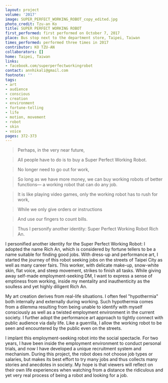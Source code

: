 ```yaml
---
layout: project
volume: '2017'
image: SUPER_PERFECT_WORKING_ROBOT_copy_edited.jpg
photo_credit: Tzu-an Ko
title: SUPER PERFECT WORKING ROBOT
first_performed: first performed on October 7, 2017
place: Bus stop next to the department store, Taipei, Taiwan
times_performed: performed three times in 2017
contributor: KO TZU-AN
collaborators: []
home: Taipei, Taiwan
links:
- facebook.com/superperfectworkingrobot
contact: annhikali@gmail.com
footnote: ''
tags:
- art
- audience
- conscious
- creation
- environment
- fortune-telling
- life
- motion, movement
- robot
- skin
- voice
pages: 372-373
---
```


> Perhaps, in the very near future,

> All people have to do is to buy a Super Perfect Working Robot.

> No longer need to go out for work,

> So long as we have more money, we can buy working robots of better functions—
a working robot that can do any job.

> It is like playing video games, only the working robot has to rush for work,

> While we only give orders or instructions

> And use our fingers to count bills.

> Thus I personify another identity: Super Perfect Working Robot Rich An.

I personified another identity for the Super Perfect Working Robot: I adopted the name Rich An, which is considered by fortune tellers to be a name suitable for finding good jobs. With dress-up and performance art, I started the journey of this robot seeking jobs on the streets of Taipei City as well as many career fairs. This worker, with delicate make-up, snow-white skin, flat voice, and steep movement, strikes to finish all tasks. While giving away self-made employment-seeking DM, I want to express a sense of emptiness from working, inside my mentality and inauthenticity as the soulless and yet highly diligent Rich An.

My art creation derives from real-life situations. I often feel "hypothermia" both internally and externally during working. Such hypothermia comes from a dilemma resulting from being unable to identify with myself consciously as well as a twisted employment environment in the current society. I further adopt the performance art approach to tightly connect with public audience via daily life. Like a guerrilla, I allow the working robot to be seen and encountered by the public even on the streets.

I implant this employment-seeking robot into the social spectacle. For two years, I have been inside the employment environment to conduct personal trials, and now I have developed a unique recruitment system and mechanism. During this project, the robot does not choose job types or salaries, but makes its best effort to try many jobs and thus collects many stories and anecdotes in society. My hope is that viewers will reflect on their own life experiences when watching from a distance the ridiculous and yet very real process of being a robot and looking for a job.
